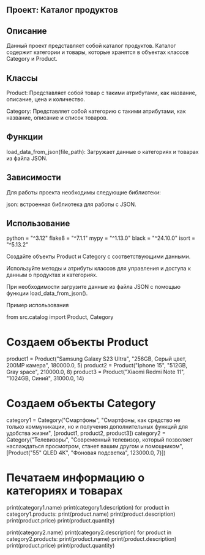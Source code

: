 ## Проект: Каталог продуктов


## Описание
Данный проект представляет собой каталог продуктов.
Каталог содержит категории и товары, которые хранятся в объектах классов Category и Product.

## Классы
Product: Представляет собой товар с такими атрибутами, как название, описание, цена и количество.

Category: Представляет собой категорию с такими атрибутами, как название, описание и список товаров.

## Функции
load_data_from_json(file_path): Загружает данные о категориях и товарах из файла JSON.

## Зависимости
Для работы проекта необходимы следующие библиотеки:

json: встроенная библиотека для работы с JSON.

## Использование
python = "^3.12"
flake8 = "^7.1.1"
mypy = "^1.13.0"
black = "^24.10.0"
isort = "^5.13.2"

Создайте объекты Product и Category с соответствующими данными.

Используйте методы и атрибуты классов для управления и доступа к данным о продуктах и категориях.

При необходимости загрузите данные из файла JSON с помощью функции load_data_from_json().

Пример использования

from src.catalog import Product, Category

# Создаем объекты Product
product1 = Product("Samsung Galaxy S23 Ultra", "256GB, Серый цвет, 200MP камера", 180000.0, 5)
product2 = Product("Iphone 15", "512GB, Gray space", 210000.0, 8)
product3 = Product("Xiaomi Redmi Note 11", "1024GB, Синий", 31000.0, 14)

# Создаем объекты Category
category1 = Category("Смартфоны",
                         "Смартфоны, как средство не только коммуникации, но и получения дополнительных функций для удобства жизни",
                         [product1, product2, product3])
category2 = Category("Телевизоры",
                         "Современный телевизор, который позволяет наслаждаться просмотром, станет вашим другом и помощником",
                         [Product("55\" QLED 4K", "Фоновая подсветка", 123000.0, 7)])

# Печатаем информацию о категориях и товарах
print(category1.name)
print(category1.description)
for product in category1.products:
    print(product.name)
    print(product.description)
    print(product.price)
    print(product.quantity)

print(category2.name)
print(category2.description)
for product in category2.products:
    print(product.name)
    print(product.description)
    print(product.price)
    print(product.quantity)
